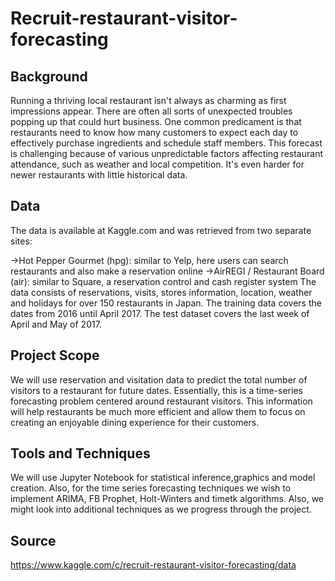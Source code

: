 # Recruit-restaurant-visitor-forecasting
## Background
Running a thriving local restaurant isn't always as charming as first impressions appear. There are often all sorts of unexpected troubles popping up that could hurt business. One common predicament is that restaurants need to know how many customers to expect each day to effectively purchase ingredients and schedule staff members. This forecast is challenging because of various unpredictable factors affecting restaurant attendance, such as weather and local competition. It's even harder for newer restaurants with little historical data.
## Data
The data is available at Kaggle.com and was retrieved from two separate sites:

->Hot Pepper Gourmet (hpg): similar to Yelp, here users can search restaurants and also make a reservation online
->AirREGI / Restaurant Board (air): similar to Square, a reservation control and cash register system The data consists of reservations, visits, stores information, location, weather and holidays for over 150 restaurants in Japan. The training data covers the dates from 2016 until April 2017. The test dataset covers the last week of April and May of 2017.

## Project Scope
We will use reservation and visitation data to predict the total number of visitors to a restaurant for future dates. Essentially, this is a time-series forecasting problem centered around restaurant visitors. This information will help restaurants be much more efficient and allow them to focus on creating an enjoyable dining experience for their customers.

## Tools and Techniques
We will use Jupyter Notebook for statistical inference,graphics and model creation. Also, for the time series forecasting techniques we wish to implement ARIMA, FB Prophet, Holt-Winters and timetk algorithms. Also, we might look into additional techniques as we progress through the project.

## Source
https://www.kaggle.com/c/recruit-restaurant-visitor-forecasting/data
